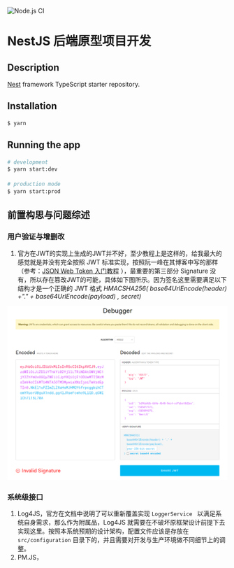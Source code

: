 ![Node.js CI](https://github.com/Tonysmark/nestjs-backend-demo/workflows/Node.js%20CI/badge.svg)

# NestJS 后端原型项目开发

## Description

[Nest](https://github.com/nestjs/nest) framework TypeScript starter repository.

## Installation

```bash
$ yarn
```

## Running the app

```bash
# development
$ yarn start:dev

# production mode
$ yarn start:prod
```



## 前置构思与问题综述

### 用户验证与增删改

1. 官方在JWT的实现上生成的JWT并不好，至少教程上是这样的，给我最大的感觉就是并没有完全按照 JWT 标准实现，按照阮一峰在其博客中写的那样（参考：[JSON Web Token 入门教程](**http://www.ruanyifeng.com/blog/2018/07/json_web_token-tutorial.html**)  ），最重要的第三部分 Signature 没有，所以存在篡改JWT的可能，具体如下图所示。因为签名这里需要满足以下结构才是一个正确的 JWT 格式 *HMACSHA256( base64UrlEncode(header) +"." + base64UrlEncode(payload) , secret)*

![image-20200324092349072](README.assets/image-20200324092349072.png)

### 系统级接口

1. Log4JS，官方在文档中说明了可以重新覆盖实现 `LoggerService ` 以满足系统自身需求，那么作为附属品，Log4JS 就需要在不破坏原框架设计前提下去实现这里。按照本系统预期的设计架构，配置文件应该是存放在`src/configuration` 目录下的，并且需要对开发与生产环境做不同细节上的调整。
2. PM.JS，

